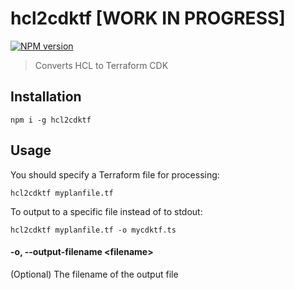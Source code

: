 # hcl2cdktf [WORK IN PROGRESS]

<span class="badge-npmversion"><a href="https://npmjs.org/package/hcl2cdktf" title="View this project on NPM"><img src="https://img.shields.io/npm/v/hcl2cdktf.svg" alt="NPM version" /></a></span>

> Converts HCL to Terraform CDK

## Installation

```
npm i -g hcl2cdktf
```

## Usage

You should specify a Terraform file for processing:

```
hcl2cdktf myplanfile.tf
```

To output to a specific file instead of to stdout:

```
hcl2cdktf myplanfile.tf -o mycdktf.ts
```

#### -o, --output-filename &lt;filename&gt;

(Optional) The filename of the output file
